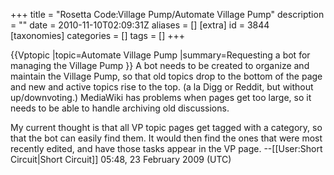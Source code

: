 +++
title = "Rosetta Code:Village Pump/Automate Village Pump"
description = ""
date = 2010-11-10T02:09:31Z
aliases = []
[extra]
id = 3844
[taxonomies]
categories = []
tags = []
+++

{{Vptopic
|topic=Automate Village Pump
|summary=Requesting a bot for managing the Village Pump
}}
A bot needs to be created to organize and maintain the Village Pump, so that old topics drop to the bottom of the page and new and active topics rise to the top. (a la Digg or Reddit, but without up/downvoting.)  MediaWiki has problems when pages get too large, so it needs to be able to handle archiving old discussions.

My current thought is that all VP topic pages get tagged with a category, so that the bot can easily find them.  It would then find the ones that were most recently edited, and have those tasks appear in the VP page. --[[User:Short Circuit|Short Circuit]] 05:48, 23 February 2009 (UTC)
